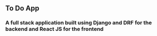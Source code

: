 ## To Do App

### A full stack application built using Django and DRF for the backend and React JS for the frontend